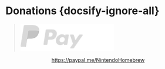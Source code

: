 # Donations {docsify-ignore-all}

> [![Paypal](/docs/assets/img/paypal_white.png#center)](https://paypal.me/NintendoHomebrew)
<embed>
    <center>
        <a href="https://paypal.me/NintendoHomebrew" target="_blank">https://paypal.me/NintendoHomebrew</a>
    </center>
</embed>
